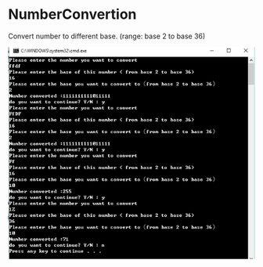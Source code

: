 # NumberConvertion
Convert number to different base.  (range: base 2 to base 36) 

![ScreenShot](NumberBaseConvertFrom2_36/execution.PNG)
